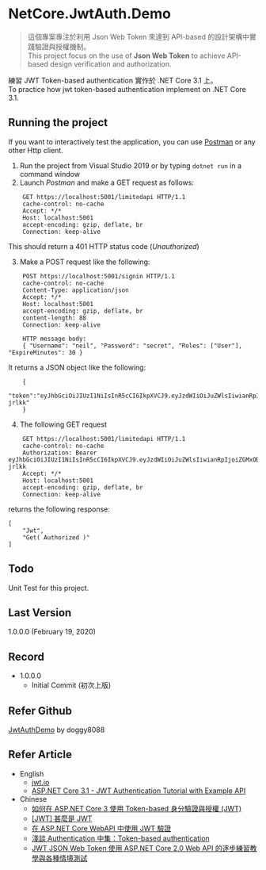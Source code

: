 # NetCore.JwtAuth.Demo
> 這個專案專注於利用 Json Web Token 來達到 API-based 的設計架構中實踐驗證與授權機制。  
> This project focus on the use of **Json Web Token** to achieve API-based design verification and authorization.  

練習 JWT Token-based authentication 實作於 .NET Core 3.1 上。  
To practice how jwt token-based authentication implement on .NET Core 3.1.  

## Running the project
If you want to interactively test the application, you can use [Postman](https://www.getpostman.com/) or any other Http client.

1. Run the project from Visual Studio 2019 or by typing `dotnet run` in a command window
2. Launch _Postman_ and make a GET request as follows:

```
    GET https://localhost:5001/limitedapi HTTP/1.1
    cache-control: no-cache
    Accept: */*
    Host: localhost:5001
    accept-encoding: gzip, deflate, br
    Connection: keep-alive
```

This should return a 401 HTTP status code (_Unauthorized_)

3. Make a POST request like the following:

```
    POST https://localhost:5001/signin HTTP/1.1
    cache-control: no-cache
    Content-Type: application/json
    Accept: */*
    Host: localhost:5001
    accept-encoding: gzip, deflate, br
    content-length: 88
    Connection: keep-alive

    HTTP message body:
    { "Username": "neil", "Password": "secret", "Roles": ["User"], "ExpireMinutes": 30 }
```

It returns a JSON object like the following:

```
    {
       "token":"eyJhbGciOiJIUzI1NiIsInR5cCI6IkpXVCJ9.eyJzdWIiOiJuZWlsIiwianRpIjoiZGMxODBiZGQtODBkZC00OTE4LWJiNmUtNjEwYjY4M2U3OWVmIiwicm9sZXMiOiJVc2VyIiwibmJmIjoxNTgyMTAyNTc4LCJleHAiOjE1ODIxMDQzNzgsImlhdCI6MTU4MjEwMjU3OCwiaXNzIjoiSnd0QXV0aElzc3VlciJ9.dnmIWJkBSFmE5rMUPiZhA0p6SdjC1xMu9RhHs-jrlkk"
    }
```

4. The following GET request

```
    GET https://localhost:5001/limitedapi HTTP/1.1
    cache-control: no-cache
    Authorization: Bearer eyJhbGciOiJIUzI1NiIsInR5cCI6IkpXVCJ9.eyJzdWIiOiJuZWlsIiwianRpIjoiZGMxODBiZGQtODBkZC00OTE4LWJiNmUtNjEwYjY4M2U3OWVmIiwicm9sZXMiOiJVc2VyIiwibmJmIjoxNTgyMTAyNTc4LCJleHAiOjE1ODIxMDQzNzgsImlhdCI6MTU4MjEwMjU3OCwiaXNzIjoiSnd0QXV0aElzc3VlciJ9.dnmIWJkBSFmE5rMUPiZhA0p6SdjC1xMu9RhHs-jrlkk
    Accept: */*
    Host: localhost:5001
    accept-encoding: gzip, deflate, br
    Connection: keep-alive
```

returns the following response:

```
[
    "Jwt",
    "Get( Authorized )"
]
```

## Todo
Unit Test for this project.

## Last Version
1.0.0.0 (February 19, 2020)

## Record
* 1.0.0.0
  * Initial Commit (初次上版)
  
## Refer Github
[JwtAuthDemo](https://github.com/doggy8088/JwtAuthDemo) by doggy8088  

## Refer Article
* English
  * [jwt.io](https://jwt.io/)  
  * [ASP.NET Core 3.1 - JWT Authentication Tutorial with Example API](https://jasonwatmore.com/post/2019/10/11/aspnet-core-3-jwt-authentication-tutorial-with-example-api)  
* Chinese
  * [如何在 ASP.NET Core 3 使用 Token-based 身分驗證與授權 (JWT)](https://blog.miniasp.com/post/2019/12/16/How-to-use-JWT-token-based-auth-in-aspnet-core-31)  
  * [\[JWT\] 甚麼是 JWT](https://dotblogs.com.tw/yc421206/2019/01/07/what_is_jwt)
  * [在 ASP.NET Core WebAPI 中使用 JWT 驗證](https://poychang.github.io/authenticating-jwt-tokens-in-asp-net-core-webapi/)  
  * [淺談 Authentication 中集：Token-based authentication](https://medium.com/@xumingyo/%E6%B7%BA%E8%AB%87-authentication-%E4%B8%AD%E9%9B%86-token-based-authentication-90139fbcb897)
  * [JWT JSON Web Token 使用 ASP.NET Core 2.0 Web API 的逐步練習教學與各種情境測試](https://csharpkh.blogspot.com/2018/04/jwt-json-web-token-aspnet-core.html)

